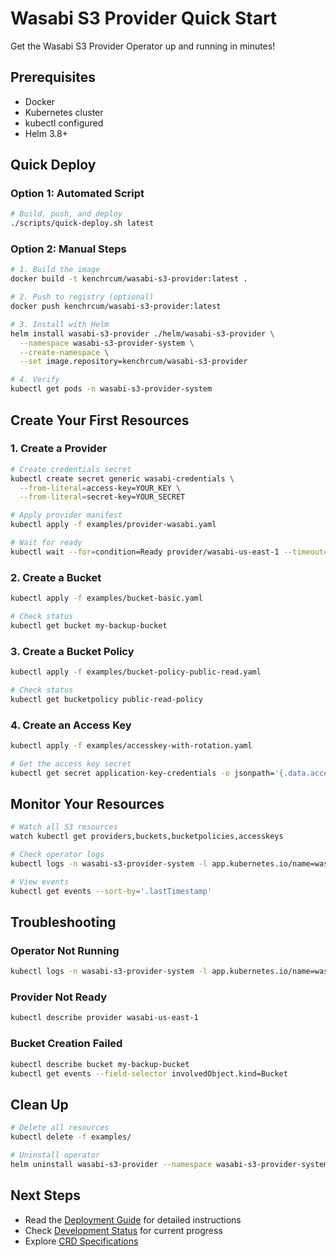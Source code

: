 # Wasabi S3 Provider Quick Start

Get the Wasabi S3 Provider Operator up and running in minutes!

## Prerequisites

- Docker
- Kubernetes cluster
- kubectl configured
- Helm 3.8+

## Quick Deploy

### Option 1: Automated Script

```bash
# Build, push, and deploy
./scripts/quick-deploy.sh latest
```

### Option 2: Manual Steps

```bash
# 1. Build the image
docker build -t kenchrcum/wasabi-s3-provider:latest .

# 2. Push to registry (optional)
docker push kenchrcum/wasabi-s3-provider:latest

# 3. Install with Helm
helm install wasabi-s3-provider ./helm/wasabi-s3-provider \
  --namespace wasabi-s3-provider-system \
  --create-namespace \
  --set image.repository=kenchrcum/wasabi-s3-provider

# 4. Verify
kubectl get pods -n wasabi-s3-provider-system
```

## Create Your First Resources

### 1. Create a Provider

```bash
# Create credentials secret
kubectl create secret generic wasabi-credentials \
  --from-literal=access-key=YOUR_KEY \
  --from-literal=secret-key=YOUR_SECRET

# Apply provider manifest
kubectl apply -f examples/provider-wasabi.yaml

# Wait for ready
kubectl wait --for=condition=Ready provider/wasabi-us-east-1 --timeout=60s
```

### 2. Create a Bucket

```bash
kubectl apply -f examples/bucket-basic.yaml

# Check status
kubectl get bucket my-backup-bucket
```

### 3. Create a Bucket Policy

```bash
kubectl apply -f examples/bucket-policy-public-read.yaml

# Check status
kubectl get bucketpolicy public-read-policy
```

### 4. Create an Access Key

```bash
kubectl apply -f examples/accesskey-with-rotation.yaml

# Get the access key secret
kubectl get secret application-key-credentials -o jsonpath='{.data.access-key-id}' | base64 -d
```

## Monitor Your Resources

```bash
# Watch all S3 resources
watch kubectl get providers,buckets,bucketpolicies,accesskeys

# Check operator logs
kubectl logs -n wasabi-s3-provider-system -l app.kubernetes.io/name=wasabi-s3-provider -f

# View events
kubectl get events --sort-by='.lastTimestamp'
```

## Troubleshooting

### Operator Not Running

```bash
kubectl logs -n wasabi-s3-provider-system -l app.kubernetes.io/name=wasabi-s3-provider
```

### Provider Not Ready

```bash
kubectl describe provider wasabi-us-east-1
```

### Bucket Creation Failed

```bash
kubectl describe bucket my-backup-bucket
kubectl get events --field-selector involvedObject.kind=Bucket
```

## Clean Up

```bash
# Delete all resources
kubectl delete -f examples/

# Uninstall operator
helm uninstall wasabi-s3-provider --namespace wasabi-s3-provider-system
```

## Next Steps

- Read the [Deployment Guide](./DEPLOYMENT.md) for detailed instructions
- Check [Development Status](./architecture/STATUS.md) for current progress
- Explore [CRD Specifications](./architecture/crd-specifications.md)

